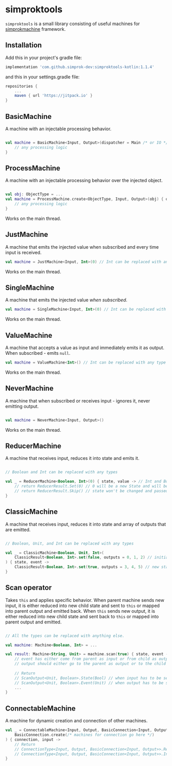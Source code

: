 # simproktools

```simproktools``` is a small library consisting of useful machines for [simprokmachine](https://github.com/simprok-dev/simprokmachine-kotlin) framework. 

## Installation

Add this in your project's gradle file:

```groovy
implementation 'com.github.simprok-dev:simproktools-kotlin:1.1.4'
```

and this in your settings.gradle file:

```groovy
repositories {
    ...
    maven { url 'https://jitpack.io' }
}
```

## BasicMachine

A machine with an injectable processing behavior.

```Kotlin

val machine = BasicMachine<Input, Output>(dispatcher = Main /* or IO */) { input, callback ->
    // any processing logic
}
```

## ProcessMachine

A machine with an injectable processing behavior over the injected object.

```Kotlin

val obj: ObjectType = ...
val machine = ProcessMachine.create<ObjectType, Input, Output>(obj) { obj, input, callback ->
    // any processing logic
}
```

Works on the main thread.

## JustMachine

A machine that emits the injected value when subscribed and every time input is received.

```Kotlin
val machine = JustMachine<Input, Int>(0) // Int can be replaced with any type
```

Works on the main thread.


## SingleMachine

A machine that emits the injected value *when subscribed*.

```Kotlin
val machine = SingleMachine<Input, Int>(0) // Int can be replaced with any type
```

Works on the main thread.

## ValueMachine

A machine that accepts a value as input and immediately emits it as output.
When subscribed - emits `null`.

```Kotlin
val machine = ValueMachine<Int>() // Int can be replaced with any type
```

Works on the main thread.

## NeverMachine

A machine that when subscribed or receives input - ignores it, never emitting output.

```Kotlin

val machine = NeverMachine<Input, Output>() 
```

Works on the main thread.

## ReducerMachine

A machine that receives input, reduces it into state and emits it.

```Kotlin

// Boolean and Int can be replaced with any types

val _ = ReducerMachine<Boolean, Int>(0) { state, value -> // Int and Boolean
    // return ReducerResult.Set(0) // 0 will be a new State and will be passed as output 
    // return ReducerResult.Skip() // state won't be changed and passed as output
}
```


## ClassicMachine

A machine that receives input, reduces it into state and array of outputs that are emitted.

```Kotlin

// Boolean, Unit, and Int can be replaced with any types

val _ = ClassicMachine<Boolean, Unit, Int>(
    ClassicResult<Boolean, Int>.set(false, outputs = 0, 1, 2) // initial state and initial outputs that are emitted when machine is subscribed to
) { state, event -> 
    ClassicResult<Boolean, Int>.set(true, outputs = 3, 4, 5) // new state `true` and outputs `3, 4, 5` 
}

```

## Scan operator

Takes `this` and applies specific behavior.
When parent machine sends new input, it is either reduced into new child state and sent to `this` or mapped into parent output and emitted back.
When `this` sends new output, it is either reduced into new child state and sent back to `this` or mapped into parent output and emitted.

```Kotlin

// All the types can be replaced with anything else.

val machine: Machine<Boolean, Int> = ...

val result: Machine<String, Unit> = machine.scan(true) { state, event -> 
    // event has either come from parent as input or from child as output.
    // output should either go to the parent as output or to the child as new input and state.
    
    // Return
    // ScanOutput<Unit, Boolean>.State(Bool) // when input has to be sent to the child machine AND state has to be changed.
    // ScanOutput<Unit, Boolean>.Event(Unit) // when output has to be sent to the parent machine.
    ...
}
```

## ConnectableMachine

A machine for dynamic creation and connection of other machines.


```Kotlin
val _ = ConnectableMachine<Input, Output, BasicConnection<Input, Output> /* or any class that conforms to Connection*/>(
    BasicConnection.create(/* machines for connection go here */)
) { connection, input -> 
    // Return
    // ConnectionType<Input, Output, BasicConnection<Input, Output>>.Reduce(BasicConnection<Input, Output>.create(/* machines for connection go here */)) // when we want to connect new array of machines
    // ConnectionType<Input, Output, BasicConnection<Input, Output>>.Inward() // when we want to pass input to the connected machines
}
```
